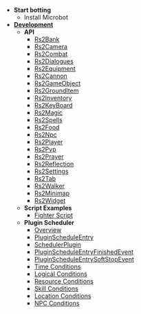 - **Start botting**
    - Install Microbot
- [**Development**](Development.md)
    - **API**
      * [Rs2Bank](api/apidocs/net/runelite/client/plugins/microbot/util/bank/Rs2Bank.html)
      * [Rs2Camera](api/apidocs/net/runelite/client/plugins/microbot/util/camera/Rs2Camera.html)
      * [Rs2Combat](api/apidocs/net/runelite/client/plugins/microbot/util/combat/Rs2Combat.html)
      * [Rs2Dialogues](api/apidocs/net/runelite/client/plugins/microbot/util/dialogues/Rs2Dialogues.html)
      * [Rs2Equipment](api/apidocs/net/runelite/client/plugins/microbot/util/equipment/Rs2Equipment.html)
      * [Rs2Cannon](api/apidocs/net/runelite/client/plugins/microbot/util/gameobject/Rs2Cannon.html)
      * [Rs2GameObject](api/apidocs/net/runelite/client/plugins/microbot/util/gameobject/Rs2GameObject.html)
      * [Rs2GroundItem](api/apidocs/net/runelite/client/plugins/microbot/util/grounditem/Rs2GroundItem.html)
      * [Rs2Inventory](api/apidocs/net/runelite/client/plugins/microbot/util/inventory/Rs2Inventory.html)
      * [Rs2KeyBoard](api/apidocs/net/runelite/client/plugins/microbot/util/keyboard/Rs2Keyboard.html)
      * [Rs2Magic](api/apidocs/net/runelite/client/plugins/microbot/util/magic/Rs2Magic.html)
      * [Rs2Spells](api/apidocs/net/runelite/client/plugins/microbot/util/magic/Rs2Spells.html)
      * [Rs2Food](api/apidocs/net/runelite/client/plugins/microbot/util/misc/Rs2Food.html)
      * [Rs2Npc](api/apidocs/net/runelite/client/plugins/microbot/util/npc/Rs2Npc.html)
      * [Rs2Player](api/apidocs/net/runelite/client/plugins/microbot/util/player/Rs2Player.html)
      * [Rs2Pvp](api/apidocs/net/runelite/client/plugins/microbot/util/player/Rs2Pvp.html)
      * [Rs2Prayer](api/apidocs/net/runelite/client/plugins/microbot/util/prayer/Rs2Prayer.html)
      * [Rs2Reflection](api/apidocs/net/runelite/client/plugins/microbot/util/prayer/Rs2Reflection.html)
      * [Rs2Settings](api/apidocs/net/runelite/client/plugins/microbot/util/settings/Rs2Settings.html)
      * [Rs2Tab](api/apidocs/net/runelite/client/plugins/microbot/util/tabs/Rs2Settings.html)
      * [Rs2Walker](api/apidocs/net/runelite/client/plugins/microbot/util/walker/Rs2Settings.html)
      * [Rs2Minimap](api/apidocs/net/runelite/client/plugins/microbot/util/walker/Rs2Settings.html)
      * [Rs2Widget](api/apidocs/net/runelite/client/plugins/microbot/util/widget/Rs2Widget.html)
    - **Script Examples**
        * [Fighter Script](combat.md)
    - **Plugin Scheduler**
      * [Overview](scheduler/README.md)
      * [PluginScheduleEntry](scheduler/plugin-schedule-entry.md)
      * [SchedulerPlugin](scheduler/scheduler-plugin.md)
      * [PluginScheduleEntryFinishedEvent](scheduler/event/plugin-schedule-entry-finished-event.md)
      * [PluginScheduleEntrySoftStopEvent](scheduler/event/plugin-schedule-entry-soft-stop-event.md)
      * [Time Conditions](scheduler/time-conditions.md)
      * [Logical Conditions](scheduler/logical-conditions.md)
      * [Resource Conditions](scheduler/resource-conditions.md)
      * [Skill Conditions](scheduler/skill-conditions.md)
      * [Location Conditions](scheduler/location-conditions.md)
      * [NPC Conditions](scheduler/npc-conditions.md)